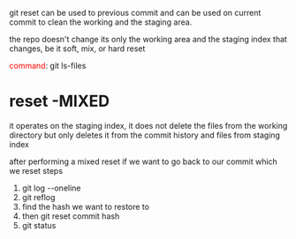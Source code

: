git reset can be used to previous commit and can be used on current commit to clean the working and the staging area.

the repo doesn't change its only the working area and the staging index that changes, be it soft, mix, or hard reset

<font color="#ff0000">command</font>: git ls-files
# reset -MIXED 

it operates on the staging index, it does not delete the files from the working directory but only deletes it from the commit history and  files from staging index

after performing a mixed reset if we want to go back to our commit which we reset
steps 
1. git log --oneline
2. git reflog
3. find the hash we want to restore to
4. then git reset commit hash
5. git status